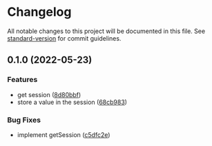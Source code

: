 # Changelog

All notable changes to this project will be documented in this file. See [standard-version](https://github.com/conventional-changelog/standard-version) for commit guidelines.

## 0.1.0 (2022-05-23)


### Features

* get session ([8d80bbf](https://github.com/thewilkybarkid/hyper-ts-session/commit/8d80bbf7a7406dbf353ad6669152bcaa7360551a))
* store a value in the session ([68cb983](https://github.com/thewilkybarkid/hyper-ts-session/commit/68cb9833266e0715fa2649ff486b2dce9e8212ca))


### Bug Fixes

* implement getSession ([c5dfc2e](https://github.com/thewilkybarkid/hyper-ts-session/commit/c5dfc2e252efccea8b073e7e8ecbc1740d814c21))
